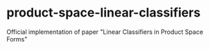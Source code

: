 # product-space-linear-classifiers
Official implementation of paper "Linear Classifiers in Product Space Forms"
